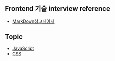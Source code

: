 ## Frontend 기술 interview reference 

- <a href="./markdown.md">MarkDown참고페이지</a>


## Topic
- <a href="./JavaScript.md"> JavaScript </a>
- <a href="./CSS.md"> CSS </a>


